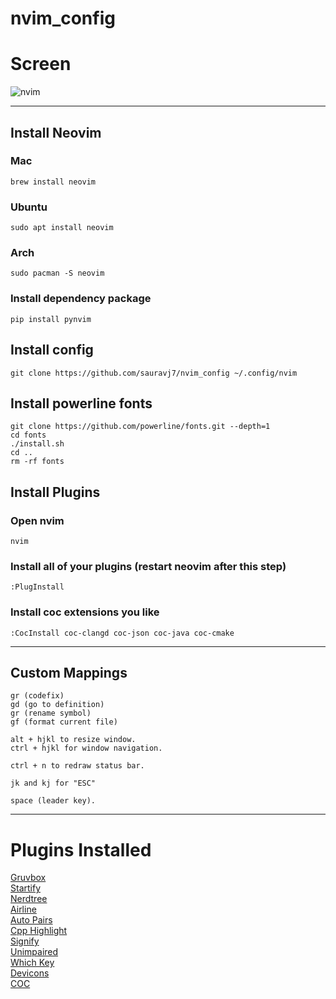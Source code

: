 # nvim_config

# Screen
![nvim](https://user-images.githubusercontent.com/68990594/92236319-d1493480-eed2-11ea-9585-a224386fd5db.png)

-- --
## Install Neovim
### Mac
    brew install neovim

### Ubuntu
    sudo apt install neovim

### Arch
    sudo pacman -S neovim


### Install dependency package
    pip install pynvim

## Install config
    git clone https://github.com/sauravj7/nvim_config ~/.config/nvim

## Install powerline fonts
    git clone https://github.com/powerline/fonts.git --depth=1
    cd fonts
    ./install.sh
    cd ..
    rm -rf fonts

## Install Plugins
### Open nvim
    nvim

### Install all of your plugins (restart neovim after this step)
    :PlugInstall
    
### Install coc extensions you like
    :CocInstall coc-clangd coc-json coc-java coc-cmake

-- --
## Custom Mappings
    gr (codefix)
    gd (go to definition)
    gr (rename symbol)
    gf (format current file)

    alt + hjkl to resize window.
    ctrl + hjkl for window navigation.
    
    ctrl + n to redraw status bar.
    
    jk and kj for "ESC"
    
    space (leader key).

-- -- 
# Plugins Installed
[Gruvbox](https://github.com/morhetz/gruvbox)  
[Startify](https://github.com/mhinz/vim-startify)  
[Nerdtree](https://github.com/preservim/nerdtree)  
[Airline](https://github.com/vim-airline/vim-airline)  
[Auto Pairs](https://github.com/jiangmiao/auto-pairs)  
[Cpp Highlight](https://github.com/octol/vim-cpp-enhanced-highlight)  
[Signify](https://github.com/mhinz/vim-signify)  
[Unimpaired](https://github.com/tpope/vim-unimpaired)  
[Which Key](https://github.com/liuchengxu/vim-which-key)  
[Devicons](https://github.com/ryanoasis/vim-devicons)  
[COC](https://github.com/neoclide/coc.nvim)  
